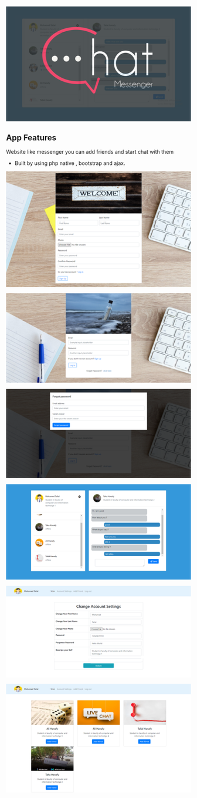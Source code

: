 <p align="center"><img src="demo/logo.png"></p>


## App Features

 Website like messenger you can add friends and start 
chat with them 

- Built by using php native , bootstrap and ajax.

<p align="center"><img src="demo/Sig up.png"></p>
<p align="center"><img src="demo/login.png"></p>
<p align="center"><img src="demo/Forget.png"></p>
<p align="center"><img src="demo/Chat.png"></p>
<p align="center"><img src="demo/update profile.png"></p>
<p align="center"><img src="demo/Add friend.png"></p>



